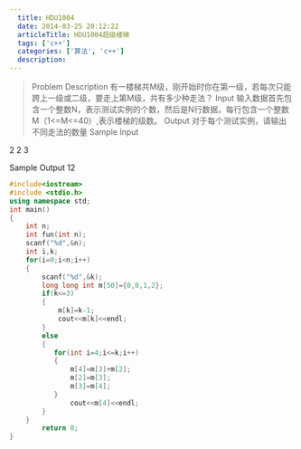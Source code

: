 ```yaml
---
  title: HDU1004
  date: 2014-03-25 20:12:22
  articleTitle: HDU1004超级楼梯
  tags: ['c++']
  categories: ['算法', 'c++']
  description:
---
```



>Problem Description
有一楼梯共M级，刚开始时你在第一级，若每次只能跨上一级或二级，要走上第M级，共有多少种走法？
Input
输入数据首先包含一个整数N，表示测试实例的个数，然后是N行数据，每行包含一个整数M（1<=M<=40）,表示楼梯的级数。
Output
对于每个测试实例，请输出不同走法的数量
Sample Input

2
2
3


Sample Output
12
 
```c++
#include<iostream>
#include <stdio.h>
using namespace std;
int main()
{
    int n;
    int fun(int n);
    scanf("%d",&n);
    int i,k;
    for(i=0;i<n;i++)
    {
        scanf("%d",&k);
        long long int m[50]={0,0,1,2};
        if(k<=3)
        {
            m[k]=k-1;
            cout<<m[k]<<endl;
        }
        else
        {
           for(int i=4;i<=k;i++)
           {
               m[4]=m[3]+m[2];
               m[2]=m[3];
               m[3]=m[4];
           }
               cout<<m[4]<<endl;
        }
    }
        return 0;
}
```

